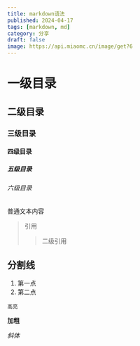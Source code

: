 ```yaml
---
title: markdown语法
published: 2024-04-17
tags: [markdown, md]
category: 分享
draft: false
image: https://api.miaomc.cn/image/get?6
---
```


# 一级目录

## 二级目录

### 三级目录

#### 四级目录

##### 五级目录

###### 六级目录

普通文本内容

> 引用
>> 二级引用

分割线
--- 

1. 第一点
2. 第二点

`高亮`

**加粗**

_斜体_


